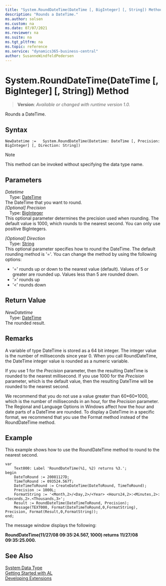 ```yaml
---
title: "System.RoundDateTime(DateTime [, BigInteger] [, String]) Method"
description: "Rounds a DateTime."
ms.author: solsen
ms.custom: na
ms.date: 07/07/2021
ms.reviewer: na
ms.suite: na
ms.tgt_pltfrm: na
ms.topic: reference
ms.service: "dynamics365-business-central"
author: SusanneWindfeldPedersen
---
```

[//]: # (START>DO_NOT_EDIT)
[//]: # (IMPORTANT:Do not edit any of the content between here and the END>DO_NOT_EDIT.)
[//]: # (Any modifications should be made in the .xml files in the ModernDev repo.)
# System.RoundDateTime(DateTime [, BigInteger] [, String]) Method
> **Version**: _Available or changed with runtime version 1.0._

Rounds a DateTime.


## Syntax
```AL
NewDatetime :=   System.RoundDateTime(Datetime: DateTime [, Precision: BigInteger] [, Direction: String])
```
> [!NOTE]
> This method can be invoked without specifying the data type name.
## Parameters
*Datetime*  
&emsp;Type: [DateTime](../datetime/datetime-data-type.md)  
The DateTime that you want to round.  
*[Optional] Precision*  
&emsp;Type: [BigInteger](../biginteger/biginteger-data-type.md)  
This optional parameter determines the precision used when rounding. The default value is 1000, which rounds to the nearest second. You can only use positive BigIntegers.
        
*[Optional] Direction*  
&emsp;Type: [String](../string/string-data-type.md)  
This optional parameter specifies how to round the DateTime. The default rounding method is '='. You can change the method by using the following options:
-   '=' rounds up or down to the nearest value (default). Values of 5 or greater are rounded up. Values less than 5 are rounded down.
-   '\>' rounds up
-   '\<' rounds down
          


## Return Value
*NewDatetime*  
&emsp;Type: [DateTime](../datetime/datetime-data-type.md)  
The rounded result.


[//]: # (IMPORTANT: END>DO_NOT_EDIT)

## Remarks

A variable of type DateTime is stored as a 64 bit integer. The integer value is the number of milliseconds since year 0. When you call RoundDateTime, the DateTime integer value is rounded as a numeric variable.  

If you use 1 for the *Precision* parameter, then the resulting DateTime is rounded to the nearest millisecond. If you use 1000 for the *Precision* parameter, which is the default value, then the resulting DateTime will be rounded to the nearest second.  

We recommend that you do not use a value greater than 60\*60\*1000, which is the number of milliseconds in an hour, for the *Precision* parameter. The Regional and Language Options in Windows affect how the hour and date parts of a DateTime are rounded. To display a DateTime in a specific format, we recommend that you use the Format method instead of the RoundDateTime method.  

## Example

This example shows how to use the RoundDateTime method to round to the nearest second. 
 
```al
var
    Text000: Label 'RoundDateTime(%1, %2) returns %3.';
begin
    DateToRound := 20081127D;  
    TimeToRound := 093524.567T;  
    DateTimeToRound := CreateDateTime(DateToRound, TimeToRound);  
    Precision := 1000L;  
    FormatString := '<Month,2>/<Day,2>/<Year> <Hours24,2>:<Minutes,2>:<Seconds,2>.<Thousands,3>';  
    Result := RoundDateTime(DateTimeToRound, Precision);  
    Message(TEXT000, Format(DateTimeToRound,0,FormatString), Precision, Format(Result,0,FormatString)); 
end;
```  

The message window displays the following:  

**RoundDateTime\(11/27/08 09:35:24.567, 1000\) returns 11/27/08 09:35:25.000.**  

## See Also

[System Data Type](system-data-type.md)  
[Getting Started with AL](../../devenv-get-started.md)  
[Developing Extensions](../../devenv-dev-overview.md)